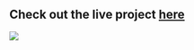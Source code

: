
## Check out the live project <a target="_blank" href="https://6438546773f5400b855db795--euphonious-begonia-25cf7e.netlify.app/"> here</a>
<img src="https://media.tenor.com/rS-u5lIUQWsAAAAC/anime-coding.gif"/>
